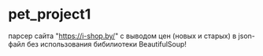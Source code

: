# pet_project1

парсер сайта "https://i-shop.by/" с выводом цен (новых и старых) в json-файл без использования бибилиотеки BeautifulSoup!
